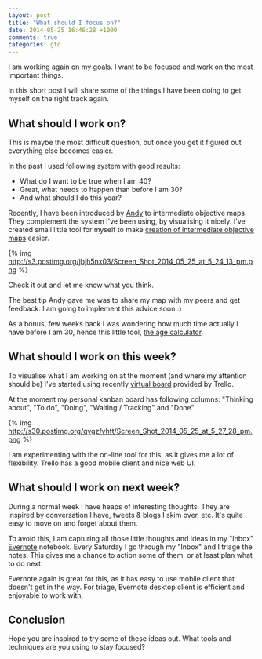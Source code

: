 ```yaml
---
layout: post
title: "What should I focus on?"
date: 2014-05-25 16:46:28 +1000
comments: true
categories: gtd
---
```


I am working again on my goals. I want to be focused and work on the most important things.

In this short post I will share some of the things I have been doing to get myself on the right track again.

<!--more--> 
## What should I work on?

This is maybe the most difficult question, but once you get it figured out everything else becomes easier.

In the past I used following system with good results:

  * What do I want to be true when I am 40? 
  * Great, what needs to happen than before I am 30?
  * And what should I do this year?

Recently, I have been introduced by [Andy](https://twitter.com/gigantiqandy) to intermediate objective maps. They complement the system I've been using, by visualising it nicely. I've created small little tool for myself to make [creation of intermediate objective maps](http://gregdmd.com/iom)
 easier. 

{% img http://s3.postimg.org/jbjh5nx03/Screen_Shot_2014_05_25_at_5_24_13_pm.png %}

 Check it out and let me know what you think. 

 The best tip Andy gave me was to share my map with my peers and get feedback. I am going to implement this advice soon :)

 As a bonus, few weeks back I was wondering how much time actually I have before I am 30, hence this little tool, [the age calculator](http://gregdmd.com/dob).


## What should I work on this week?

To visualise what I am working on at the moment (and where my attention should be) I've started using recently [virtual board](http://trello.com) provided by Trello.

At the moment my personal kanban board has following columns: "Thinking about", "To do", "Doing", "Waiting / Tracking" and "Done".

{% img http://s30.postimg.org/qygzfyhtt/Screen_Shot_2014_05_25_at_5_27_28_pm.png %}

I am experimenting with the on-line tool for this, as it gives me a lot of flexibility. Trello has a good mobile client and nice web UI. 

## What should I work on next week?

During a normal week I have heaps of interesting thoughts. They are inspired by conversation I have, tweets & blogs I skim over, etc. It's quite easy to move on and forget about them.

To avoid this, I am capturing all those little thoughts and ideas in my "Inbox" [Evernote](https://evernote.com/) notebook. Every Saturday I go through my "Inbox" and I triage the notes. This gives me a chance to action some of them, or at least plan what to do next. 

Evernote again is great for this, as it has easy to use mobile client that doesn't get in the way. For triage, Evernote desktop client is efficient and enjoyable to work with.

## Conclusion

Hope you are inspired to try some of these ideas out. What tools and techniques are you using to stay focused?
